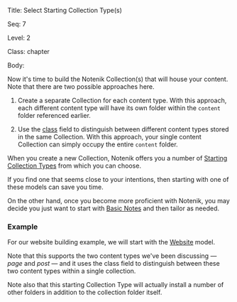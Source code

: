 Title:  Select Starting Collection Type(s)

Seq:    7

Level:  2

Class:  chapter

Body:

Now it's time to build the Notenik Collection(s) that will house your content. Note that there are two possible approaches here.

1. Create a separate Collection for each content type. With this approach, each different content type will have its own folder within the `content` folder referenced earlier. 

2. Use the [class](https://notenik.app/kb/class.html) field to distinguish between different content types stored in the same Collection. With this approach, your single content Collection can simply occupy the entire `content` folder. 

When you create a new Collection, Notenik offers you a number of [Starting Collection Types](https://notenik.app/kb/starting-collection-types.html) from which you can choose. 

If you find one that seems close to your intentions, then starting with one of these models can save you time. 

On the other hand, once you become more proficient with Notenik, you may decide you just want to start with [Basic Notes](https://notenik.app/kb/basic-notes.html) and then tailor as needed. 

### Example

For our website building example, we will start with the [Website](https://notenik.app/kb/website.html) model. 

Note that this supports the two content types we've been discussing — *page* and *post* — and it uses the class field to distinguish between these two content types within a single collection. 

Note also that this starting Collection Type will actually install a number of other folders in addition to the collection folder itself. 
